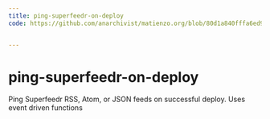 ```yaml
---
title: ping-superfeedr-on-deploy
code: https://github.com/anarchivist/matienzo.org/blob/80d1a840fffa6ed9f1bd940ee4635aa4da39cd14/_functions/deploy-succeeded.js


---
```


# ping-superfeedr-on-deploy

Ping Superfeedr RSS, Atom, or JSON feeds on successful deploy. Uses event driven functions
